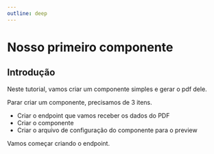 ```yaml
---
outline: deep
---
```


# Nosso primeiro componente

## Introdução

Neste tutorial, vamos criar um componente simples e gerar o pdf dele.

Parar criar um componente, precisamos de 3 itens.

- Criar o endpoint que vamos receber os dados do PDF
- Criar o componente
- Criar o arquivo de configuração do componente para o preview

Vamos começar criando o endpoint.
